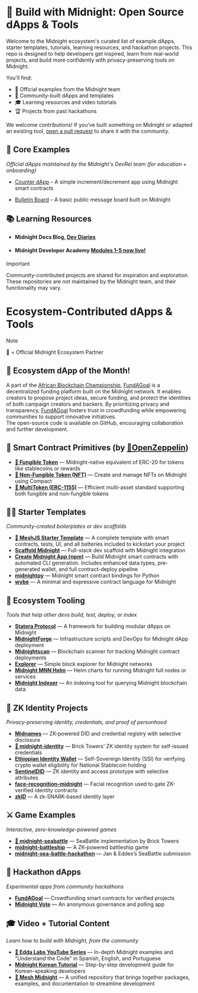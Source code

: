 # 🚀 Build with Midnight: Open Source dApps & Tools

Welcome to the Midnight ecosystem's curated list of example dApps, starter templates, tutorials, learning resources, and hackathon projects. This repo is designed to help developers get inspired, learn from real-world projects, and build more confidently with privacy-preserving tools on Midnight.

You'll find:
- 🔧 Official examples from the Midnight team
- 🌱 Community-built dApps and templates
- 🎓 Learning resources and video tutorials
- 🏆 Projects from past hackathons

We welcome contributions! If you’ve built something on Midnight or adapted an existing tool, [open a pull request](https://github.com/midnightntwrk/midnight-awesome-dapps/pulls) to share it with the community.

## 🌱 Core Examples
*Official dApps maintained by the Midnight's DevRel team (for education + onboarding)*
* [Counter dApp](https://github.com/midnightntwrk/example-counter) – A simple increment/decrement app using Midnight smart contracts

* [Bulletin Board](https://github.com/midnightntwrk/example-bboard) – A basic public message board built on Midnight

## 📚 Learning Resources

* #### Midnight Docs Blog, [Dev Diaries](https://docs.midnight.network/blog) 

* #### Midnight Developer Academy [Modules 1-5 now live!](https://docs.midnight.network/academy/) 

> [!IMPORTANT]  
> Community-contributed projects are shared for inspiration and exploration. These repositories are not maintained by the Midnight team, and their functionality may vary. 


# Ecosystem-Contributed dApps & Tools
> [!NOTE]  
> 🔹 = Official Midnight Ecosystem Partner

## 🔦 Ecosystem dApp of the Month!  
A part of the [African Blockchain Championship](https://www.africanblockchamp.com/), [FundAGoal](https://github.com/codeBigInt/fundagoal) is a decentralized funding platform built on the Midnight network. It enables creators to propose project ideas, secure funding, and protect the identities of both campaign creators and backers. By prioritizing privacy and transparency, [FundAGoal](https://github.com/codeBigInt/fundagoal) fosters trust in crowdfunding while empowering communities to support innovative initiatives.   
The open-source code is available on GitHub, encouraging collaboration and further development.

## 🧱 Smart Contract Primitives (by [🔹OpenZeppelin](https://github.com/OpenZeppelin/compact-contracts))

- **[🔹 Fungible Token](https://github.com/OpenZeppelin/compact-contracts/tree/main/contracts/fungibleToken)** — Midnight-native equivalent of ERC-20 for tokens like stablecoins or rewards  
- **[🔹 Non-Fungible Token (NFT)](https://github.com/OpenZeppelin/compact-contracts/tree/main/contracts/nonFungibleToken)** — Create and manage NFTs on Midnight using Compact  
- **[🔹 MultiToken (ERC-1155)](https://github.com/OpenZeppelin/compact-contracts/tree/main/contracts/multitoken)** — Efficient multi-asset standard supporting both fungible and non-fungible tokens  

## 🧑‍💻 Starter Templates
*Community-created boilerplates or dev scaffolds*

- **[🔹 MeshJS Starter Template](https://github.com/MeshJS/midnight-starter-template)** —  A complete template with smart contracts, tests, UI, and all batteries included to kickstart your project 
- **[Scaffold Midnight](https://github.com/kaleababayneh/scaffold-midnight)** — Full-stack dev scaffold with Midnight integration  
- **[Create Midnight App (npm)](https://www.npmjs.com/package/create-midnight-app)** —  Build Midnight smart contracts with automated CLI generation. Includes enhanced data types, pre-generated wallet, and full contract-deploy pipeline
- **[midnightpy](https://github.com/Techgethr/midnightpy)** — Midnight smart contract bindings for Python  
- **[wybe](https://github.com/lamg/wybe)** — A minimal and expressive contract language for Midnight  


## 🧩 Ecosystem Tooling
*Tools that help other devs build, test, deploy, or index*

- **[Statera Protocol](https://github.com/LucentLabss/statera-protocol)** — A framework for building modular dApps on Midnight  
- **[MidnightForge](https://github.com/bytewizard42i/MidnightForge)** — Infrastructure scripts and DevOps for Midnight dApp deployment  
- **[Midnightscan](https://github.com/mediocrehacker/Midnightscan)** — Blockchain scanner for tracking Midnight contract deployments  
- **[Explorer](https://github.com/AIQUANT-Tech/explorer)** — Simple block explorer for Midnight networks  
- **[Midnight MNN Helm](https://github.com/0xstrong/midnight-mnn-helm)** — Helm charts for running Midnight full nodes or services  
- **[Midnight Indexer](https://github.com/semsorock/midnight-indexer)** — An indexing tool for querying Midnight blockchain data  


## 🧠 ZK Identity Projects
*Privacy-preserving identity, credentials, and proof of personhood* 

- **[Midnames](https://github.com/midnames/core)** — ZK-powered DID and credential registry with selective disclosure  
- **[🔹 midnight-identity](https://github.com/bricktowers/midnight-identity)** — Brick Towers’ ZK identity system for self-issued credentials  
- **[Ethiopian Identity Wallet](https://github.com/HeikkiRuhanen/ethiopian-identity-wallet/tree/main)** — Self-Sovereign Identity (SSI) for verifying crypto wallet eligibility for National Stablecoin holding
- **[SentinelDID](https://github.com/bytewizard42i/SentinelDID-poc)** — ZK identity and access prototype with selective attributes  
- **[face-recognition-midnight](https://github.com/laughtt/face-recognition-midnight)** — Facial recognition used to gate ZK-verified identity contracts  
- **[zkID](https://github.com/quantus0/zkID)** — A zk-SNARK-based identity layer  


## ⚔️ Game Examples
*Interactive, zero-knowledge-powered games*

- **[🔹 midnight-seabattle](https://github.com/bricktowers/midnight-seabattle)** — SeaBattle implementation by Brick Towers   
- **[midnight-battleship](https://github.com/mediocrehacker/midnight-battleship)** — A ZK-powered battleship game  
- **[midnight-sea-battle-hackathon](https://github.com/eddex/midnight-sea-battle-hackathon)** — Jan & Eddex’s SeaBattle submission  

## 🧪 Hackathon dApps
*Experimental apps from community hackathons*

- **[FundAGoal](https://github.com/codeBigInt/fundagoal)** — Crowdfunding smart contracts for verified projects  
- **[Midnight Vote](https://github.com/armsves/midnightVotingW3PN)** — An anonymous governance and polling app  

## 🎓 Video + Tutorial Content
*Learn how to build with Midnight, from the community*

- **[🔹 Edda Labs YouTube Series](https://www.youtube.com/@eddalabs)** — In-depth Midnight examples and “Understand the Code” in Spanish, English, and Portuguese   
- **[Midnight Korean Tutorial](https://github.com/jungmyeong96/midnight_tutorial/tree/main)** — Step-by-step development guide for Korean-speaking developers  
- **[🔹 Mesh Midnight](https://midnight.meshjs.dev/en)** — A unified repository that brings together packages, examples, and documentation to streamline development
